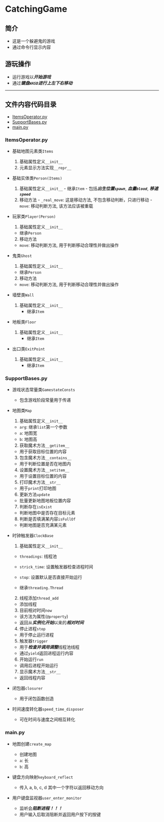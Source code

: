 # CatchingGame


## 简介
  * 这是一个躲避鬼的游戏
  * 通过命令行显示内容

## 游玩操作
  * 运行游戏以***开始游戏***
  * 通过***键盘`WASD`***进行***上左下右移动***

---

## 文件内容代码目录
  * [ItemsOperator.py](#itemsoperatorpy)
  * [SupportBases.py](#supportbasespy)
  * [main.py](#mainpy)


### ItemsOperator.py
  * 基础地图元素类`Items`
      1. 基础属性定义`__init__`
      2. 元素显示方法实现`__repr__`

  * 基础实体类`Person(Items)`
      1. 基础属性定义`__init__`
        - 继承`Item`
        - 包括***出生位置`spawn`***, ***血量`blood`***, ***移速`speed`***
      2. 移动方法
        - `_real_move`: 这是移动方法, 不包含移动判断，只进行移动
        - `move`: 移动判断方法, 该方法应该被重载
  
  * 玩家类`Player(Person)`
    1. 基础属性定义`__init__`
      - 继承`Person`
    2. 移动方法
      - `move`: 移动判断方法, 用于判断移动合理性并做出操作

  * 鬼类`Ghost`
    1. 基础属性定义`__init__`
      - 继承`Person`
    2. 移动方法
      - `move`: 移动判断方法, 用于判断移动合理性并做出操作

  * 墙壁类`Wall`
    1. 基础属性定义`__init__`
        - 继承`Item`

  * 地板类`Floor`
    1. 基础属性定义`__init__`
        - 继承`Item`

  * 出口类`ExitPoint`
    1. 基础属性定义`__init__`
        - 继承`Item`

### SupportBases.py
  * 游戏状态常量类`GamestateConsts`
    - 包含游戏阶段常量用于传递

  * 地图类`Map`
    1. 基础属性定义`__init__`
      - `arg`: 继承`list`第一个参数
      - `a`: 地图宽
      - `b`: 地图高

    2. 获取魔术方法`__getitem__`
      - 用于获取目标位置的内容
      
    3. 包含魔术方法`__contains__`
      - 用于判断位置是否在地图内
      
    4. 设置魔术方法`__setitem__`
      - 用于设置目标位置的内容
      
    5. 打印魔术方法`__str__`
      - 用于`print`打印地图
    
    6. 更新方法`update`
      - 批量更新地图地板位置内容
    
    7. 判断存在`isExist`
      - 判断地图中是否存在目标元素
    
    8. 判断是否填满某内容`isFullOf`
      - 判断地图是否充满某元素

  * 时钟触发器`ClockBase`
    1. 基础属性定义`__init__`
      - `threadings`: 线程池
      - `strick_time`: 设置触发器检查进程时间
      - `stop`: 设置默认是否直接开始运行
    
      - 继承`threading.Thread`
    
    2. 线程添加`thread_add`
      - 添加线程

    3. 目前相对时间`now`
      - 该方法为属性(`@property`)
      - 返回从***实例化开始***以来的***相对时间***
    
    4. 停止进程`stop`
      - 用于停止运行进程
    
    5. 触发器`trigger`
      - 用于***检查并调用调整***线程池线程
      - 通过`yield`返回进程运行内容
    
    6. 开始运行`run`
      - 调用后进程开始运行
    
    7. 显示魔术方法`__str__`
      - 返回线程内容

  * 闭包器`closurer`
    - 用于闭包函数创造
  
  * 时间速度转化器`speed_time_disposer`
    - 可在时间与速度之间相互转化
  
### main.py
  * 地图创建`create_map`
    - 创建地图
    - `a`: 长
    - `b`: 高

  * 键盘方向映射`keyboard_reflect`
    - 传入 a, b, c, d 其中一个字符以返回移动方向

  * 用户键盘监视器`user_enter_monitor`
    - 监听会***阻断进程！！！***
    - 用户输入后取消阻断并返回用户按下的按键
